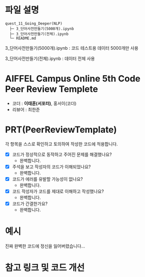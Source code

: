 # 파일 설명

```
quest_11_Going_Deeper(NLP)
  ├─ 3_단어사전만들기(5000개).ipynb
  ├─ 3_단어사전만들기(전체).ipynb
  └─ README.md
```

3_단어사전만들기(5000개).ipynb : 코드 테스트용 데이터 5000개만 사용  

3_단어사전만들기(전체).ipynb : 데이터 전체 사용


# AIFFEL Campus Online 5th Code Peer Review Templete
- 코더 : **이태훈(서포터)**, 홍서이(코더)
- 리뷰어 : 최한준


# PRT(PeerReviewTemplate) 
각 항목을 스스로 확인하고 토의하여 작성한 코드에 적용합니다.

- [X] 코드가 정상적으로 동작하고 주어진 문제를 해결했나요?
  - 완벽합니다.
- [X] 주석을 보고 작성자의 코드가 이해되었나요?
  - 완벽합니다.
- [X] 코드가 에러를 유발할 가능성이 없나요?
  - 완벽합니다.
- [X] 코드 작성자가 코드를 제대로 이해하고 작성했나요?
  - 완벽합니다.
- [X] 코드가 간결한가요?
  - 완벽합니다.

# 예시
진짜 완벽한 코드에 정신을 잃어버렸습니다...

# 참고 링크 및 코드 개선
